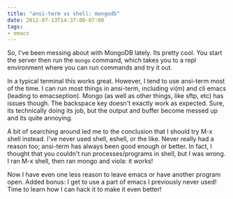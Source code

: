 ```yaml
---
title: "ansi-term vs shell: mongodb"
date: 2012-07-13T14:37:00-07:00
tags:
- emacs
---
```

So, I've been messing about with MongoDB lately. Its pretty cool. You start the server then run the `mongo` command, which takes you to a repl environment where you can run commands and try it out.
<!--more-->
In a typical terminal this works great. However, I tend to use ansi-term most of the time. I can run most things in ansi-term, including vi(m) and cli emacs (leading to emacseption). Mongo (as well as other things, like sftp, etc) has issues though. The backspace key doesn't exactly work as expected. Sure, its technically doing its job, but the output and buffer become messed up and its quite annoying.

A bit of searching around led me to the conclusion that I should try M-x shell instead. I've never used shell, eshell, or the like. Never really had a reason too; ansi-term has always been good enough or better. In fact, I thought that you couldn't run processes/programs in shell, but I was wrong. I ran M-x shell, then ran mongo and viola: it works!

Now I have even one less reason to leave emacs or have another program open. Added bonus: I get to use a part of emacs I previously never used! Time to learn how I can hack it to make it even better!
